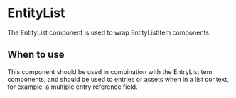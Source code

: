 # EntityList

The EntityList component is used to wrap EntityListItem components.

## When to use

This component should be used in combination with the EntryListItem components, and should be used to entries or assets when in a list context, for example, a multiple entry reference field.
